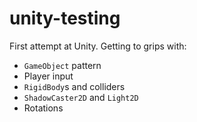 # unity-testing
First attempt at Unity. Getting to grips with:
- `GameObject` pattern
- Player input
- `RigidBody`s and colliders
- `ShadowCaster2D` and `Light2D`
- Rotations
